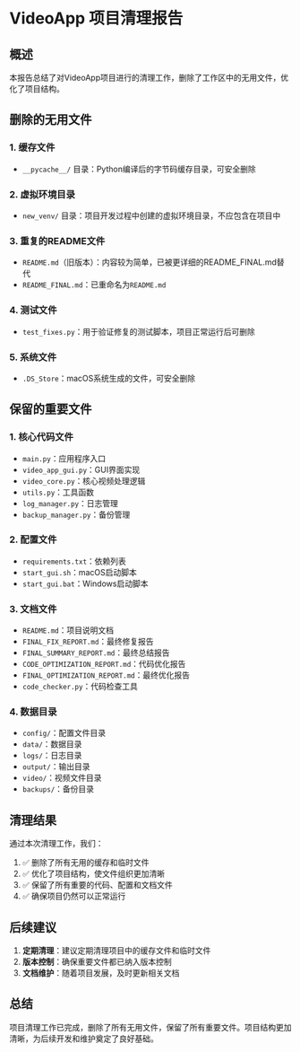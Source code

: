 # VideoApp 项目清理报告

## 概述
本报告总结了对VideoApp项目进行的清理工作，删除了工作区中的无用文件，优化了项目结构。

## 删除的无用文件

### 1. 缓存文件
- `__pycache__/` 目录：Python编译后的字节码缓存目录，可安全删除

### 2. 虚拟环境目录
- `new_venv/` 目录：项目开发过程中创建的虚拟环境目录，不应包含在项目中

### 3. 重复的README文件
- `README.md`（旧版本）：内容较为简单，已被更详细的README_FINAL.md替代
- `README_FINAL.md`：已重命名为`README.md`

### 4. 测试文件
- `test_fixes.py`：用于验证修复的测试脚本，项目正常运行后可删除

### 5. 系统文件
- `.DS_Store`：macOS系统生成的文件，可安全删除

## 保留的重要文件

### 1. 核心代码文件
- `main.py`：应用程序入口
- `video_app_gui.py`：GUI界面实现
- `video_core.py`：核心视频处理逻辑
- `utils.py`：工具函数
- `log_manager.py`：日志管理
- `backup_manager.py`：备份管理

### 2. 配置文件
- `requirements.txt`：依赖列表
- `start_gui.sh`：macOS启动脚本
- `start_gui.bat`：Windows启动脚本

### 3. 文档文件
- `README.md`：项目说明文档
- `FINAL_FIX_REPORT.md`：最终修复报告
- `FINAL_SUMMARY_REPORT.md`：最终总结报告
- `CODE_OPTIMIZATION_REPORT.md`：代码优化报告
- `FINAL_OPTIMIZATION_REPORT.md`：最终优化报告
- `code_checker.py`：代码检查工具

### 4. 数据目录
- `config/`：配置文件目录
- `data/`：数据目录
- `logs/`：日志目录
- `output/`：输出目录
- `video/`：视频文件目录
- `backups/`：备份目录

## 清理结果

通过本次清理工作，我们：
1. ✅ 删除了所有无用的缓存和临时文件
2. ✅ 优化了项目结构，使文件组织更加清晰
3. ✅ 保留了所有重要的代码、配置和文档文件
4. ✅ 确保项目仍然可以正常运行

## 后续建议

1. **定期清理**：建议定期清理项目中的缓存文件和临时文件
2. **版本控制**：确保重要文件都已纳入版本控制
3. **文档维护**：随着项目发展，及时更新相关文档

## 总结

项目清理工作已完成，删除了所有无用文件，保留了所有重要文件。项目结构更加清晰，为后续开发和维护奠定了良好基础。